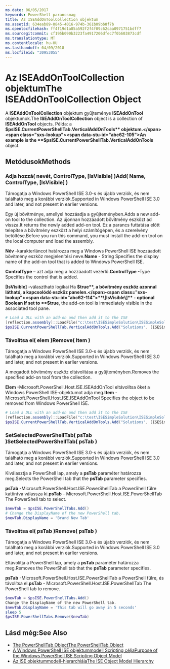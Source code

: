 ```yaml
---
ms.date: 06/05/2017
keywords: PowerShell parancsmag
title: Az ISEAddOnToolCollection objektum
ms.assetid: 634eab89-0845-4016-974b-361b09bb8f7b
ms.openlocfilehash: ff4f19d1a85a592f2f4f09c62caa0971751bdff7
ms.sourcegitcommit: cf195b090b3223fa4917206dfec7f0b603873cdf
ms.translationtype: MT
ms.contentlocale: hu-HU
ms.lasthandoff: 04/09/2018
ms.locfileid: "30953055"
---
```

# <a name="the-iseaddontoolcollection-object"></a><span data-ttu-id="abc62-103">Az ISEAddOnToolCollection objektum</span><span class="sxs-lookup"><span data-stu-id="abc62-103">The ISEAddOnToolCollection Object</span></span>

<span data-ttu-id="abc62-104">A **ISEAddOnToolCollection** objektum gyűjteménye **ISEAddOnTool** objektumok.</span><span class="sxs-lookup"><span data-stu-id="abc62-104">The **ISEAddOnToolCollection** object is a collection of **ISEAddOnTool** objects.</span></span> <span data-ttu-id="abc62-105">Példa: a **$psISE.CurrentPowerShellTab.VerticalAddOnTools** objektum.</span><span class="sxs-lookup"><span data-stu-id="abc62-105">An example is the **$psISE.CurrentPowerShellTab.VerticalAddOnTools** object.</span></span>

## <a name="methods"></a><span data-ttu-id="abc62-106">Metódusok</span><span class="sxs-lookup"><span data-stu-id="abc62-106">Methods</span></span>

### <a name="add-name-controltype-isvisible-"></a><span data-ttu-id="abc62-107">Adja hozzá\( nevét, ControlType, \[IsVisible\] \)</span><span class="sxs-lookup"><span data-stu-id="abc62-107">Add\( Name, ControlType, \[IsVisible\] \)</span></span>

<span data-ttu-id="abc62-108">Támogatja a Windows PowerShell ISE 3.0-s és újabb verziók, és nem található meg a korábbi verziók.</span><span class="sxs-lookup"><span data-stu-id="abc62-108">Supported in Windows PowerShell ISE 3.0 and later, and not present in earlier versions.</span></span>

<span data-ttu-id="abc62-109">Egy új bővítménye, amellyel hozzáadja a gyűjteményben.</span><span class="sxs-lookup"><span data-stu-id="abc62-109">Adds a new add-on tool to the collection.</span></span> <span data-ttu-id="abc62-110">Az újonnan hozzáadott bővítmény eszközt ad vissza.</span><span class="sxs-lookup"><span data-stu-id="abc62-110">It returns the newly added add-on tool.</span></span> <span data-ttu-id="abc62-111">Ez a parancs futtatása előtt telepítse a bővítmény eszközt a helyi számítógépen, és a szerelvény betöltése.</span><span class="sxs-lookup"><span data-stu-id="abc62-111">Before you run this command, you must install the add-on tool on the local computer and load the assembly.</span></span>

<span data-ttu-id="abc62-112">**Név** -karakterláncot határozza meg a Windows PowerShell ISE hozzáadott bővítmény eszköz megjelenítési neve.</span><span class="sxs-lookup"><span data-stu-id="abc62-112">**Name** - String Specifies the display name of the add-on tool that is added to Windows PowerShell ISE.</span></span>

<span data-ttu-id="abc62-113">**ControlType** – azt adja meg a hozzáadott vezérlő.</span><span class="sxs-lookup"><span data-stu-id="abc62-113">**ControlType** -Type Specifies the control that is added.</span></span>

<span data-ttu-id="abc62-114">**\[IsVisible\]**  -választható logikai Ha **$true**, a bővítmény eszköz azonnal látható, a kapcsolódó eszköz panelen.</span><span class="sxs-lookup"><span data-stu-id="abc62-114">**\[IsVisible\]** - optional Boolean If set to **$true**, the add-on tool is immediately visible in the associated tool pane.</span></span>

```powershell
# Load a DLL with an add-on and then add it to the ISE
[reflection.assembly]::LoadFile("c:\test\ISESimpleSolution\ISESimpleSolution.dll")
$psISE.CurrentPowerShellTab.VerticalAddOnTools.Add("Solutions", [ISESimpleSolution.Solution], $true)
```

### <a name="remove-item-"></a><span data-ttu-id="abc62-115">Távolítsa el\( elem \)</span><span class="sxs-lookup"><span data-stu-id="abc62-115">Remove\( Item \)</span></span>

<span data-ttu-id="abc62-116">Támogatja a Windows PowerShell ISE 3.0-s és újabb verziók, és nem található meg a korábbi verziók.</span><span class="sxs-lookup"><span data-stu-id="abc62-116">Supported in Windows PowerShell ISE 3.0 and later, and not present in earlier versions.</span></span>

<span data-ttu-id="abc62-117">A megadott bővítmény eszköz eltávolítása a gyűjteményben.</span><span class="sxs-lookup"><span data-stu-id="abc62-117">Removes the specified add-on tool from the collection.</span></span>

<span data-ttu-id="abc62-118">**Elem** -Microsoft.PowerShell.Host.ISE.ISEAddOnTool eltávolítsa őket a Windows PowerShell ISE-objektumot adja meg.</span><span class="sxs-lookup"><span data-stu-id="abc62-118">**Item** - Microsoft.PowerShell.Host.ISE.ISEAddOnTool Specifies the object to be removed from Windows PowerShell ISE.</span></span>

```powershell
# Load a DLL with an add-on and then add it to the ISE
[reflection.assembly]::LoadFile("c:\test\ISESimpleSolution\ISESimpleSolution.dll")
$psISE.CurrentPowerShellTab.VerticalAddOnTools.Add("Solutions", [ISESimpleSolution.Solution], $true)
```

### <a name="setselectedpowershelltab-pstab-"></a><span data-ttu-id="abc62-119">SetSelectedPowerShellTab\( psTab \)</span><span class="sxs-lookup"><span data-stu-id="abc62-119">SetSelectedPowerShellTab\( psTab \)</span></span>

<span data-ttu-id="abc62-120">Támogatja a Windows PowerShell ISE 3.0-s és újabb verziók, és nem található meg a korábbi verziók.</span><span class="sxs-lookup"><span data-stu-id="abc62-120">Supported in Windows PowerShell ISE 3.0 and later, and not present in earlier versions.</span></span>

<span data-ttu-id="abc62-121">Kiválasztja a PowerShell lap, amely a **psTab** paraméter határozza meg.</span><span class="sxs-lookup"><span data-stu-id="abc62-121">Selects the PowerShell tab that the **psTab** parameter specifies.</span></span>

<span data-ttu-id="abc62-122">**psTab** -Microsoft.PowerShell.Host.ISE.PowerShellTab a PowerShell fülre kattintva válassza ki.</span><span class="sxs-lookup"><span data-stu-id="abc62-122">**psTab** - Microsoft.PowerShell.Host.ISE.PowerShellTab The PowerShell tab to select.</span></span>

```powershell
$newTab = $psISE.PowerShellTabs.Add()
# Change the DisplayName of the new PowerShell tab.
$newTab.DisplayName = 'Brand New Tab'
```

### <a name="remove-pstab-"></a><span data-ttu-id="abc62-123">Távolítsa el\( psTab \)</span><span class="sxs-lookup"><span data-stu-id="abc62-123">Remove\( psTab \)</span></span>

<span data-ttu-id="abc62-124">Támogatja a Windows PowerShell ISE 3.0-s és újabb verziók, és nem található meg a korábbi verziók.</span><span class="sxs-lookup"><span data-stu-id="abc62-124">Supported in Windows PowerShell ISE 3.0 and later, and not present in earlier versions.</span></span>

<span data-ttu-id="abc62-125">Eltávolítja a PowerShell lap, amely a **psTab** paraméter határozza meg.</span><span class="sxs-lookup"><span data-stu-id="abc62-125">Removes the PowerShell tab that the **psTab** parameter specifies.</span></span>

<span data-ttu-id="abc62-126">**psTab** -Microsoft.PowerShell.Host.ISE.PowerShellTab a PowerShell fülre, és távolítsa el.</span><span class="sxs-lookup"><span data-stu-id="abc62-126">**psTab** - Microsoft.PowerShell.Host.ISE.PowerShellTab The PowerShell tab to remove.</span></span>

```powershell
$newTab = $psISE.PowerShellTabs.Add()
Change the DisplayName of the new PowerShell tab.
$newTab.DisplayName = 'This tab will go away in 5 seconds'
sleep 5
$psISE.PowerShellTabs.Remove($newTab)
```

## <a name="see-also"></a><span data-ttu-id="abc62-127">Lásd még:</span><span class="sxs-lookup"><span data-stu-id="abc62-127">See Also</span></span>

- [<span data-ttu-id="abc62-128">The PowerShellTab Object</span><span class="sxs-lookup"><span data-stu-id="abc62-128">The PowerShellTab Object</span></span>](The-PowerShellTab-Object.md)
- [<span data-ttu-id="abc62-129">A Windows PowerShell ISE objektummodell Scripting célja</span><span class="sxs-lookup"><span data-stu-id="abc62-129">Purpose of the Windows PowerShell ISE Scripting Object Model</span></span>](Purpose-of-the-Windows-PowerShell-ISE-Scripting-Object-Model.md)
- [<span data-ttu-id="abc62-130">Az ISE objektummodell-hierarchiája</span><span class="sxs-lookup"><span data-stu-id="abc62-130">The ISE Object Model Hierarchy</span></span>](The-ISE-Object-Model-Hierarchy.md)